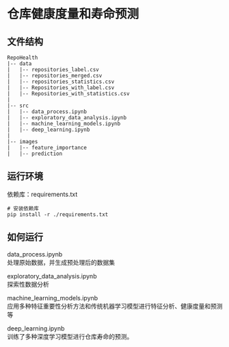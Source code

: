 # 仓库健康度量和寿命预测

## 文件结构
```
RepoHealth  
|-- data  
|   |-- repositories_label.csv  
|   |-- repositories_merged.csv  
|   |-- repositories_statistics.csv  
|   |-- Repositories_with_label.csv  
|   |-- Repositories_with_statistics.csv  
|  
|-- src  
|   |-- data_process.ipynb  
|   |-- exploratory_data_analysis.ipynb  
|   |-- machine_learning_models.ipynb
|   |-- deep_learning.ipynb
|
|-- images
|   |-- feature_importance
|   |-- prediction
```


## 运行环境
依赖库：requirements.txt
```
# 安装依赖库
pip install -r ./requirements.txt
```


## 如何运行

data_process.ipynb\
处理原始数据，并生成预处理后的数据集

exploratory_data_analysis.ipynb\
探索性数据分析

machine_learning_models.ipynb\
应用多种特征重要性分析方法和传统机器学习模型进行特征分析、健康度量和预测等

deep_learning.ipynb\
训练了多种深度学习模型进行仓库寿命的预测。




